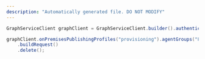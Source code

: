 ```yaml
---
description: "Automatically generated file. DO NOT MODIFY"
---
```

<!-- markdownlint-disable MD041 -->

```java
GraphServiceClient graphClient = GraphServiceClient.builder().authenticationProvider( authProvider ).buildClient();

graphClient.onPremisesPublishingProfiles("provisioning").agentGroups("8832388F-3814-4952-B288-FFB62081FE25")
    .buildRequest()
    .delete();
```
